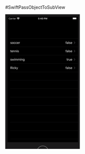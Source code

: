 #SwiftPassObjectToSubView


![Screenshot](https://github.com/RoSchmi/ProgramsXCode/blob/master/SwiftPassObjectToSubView/Pictures/PassObjectToSubView.png)
